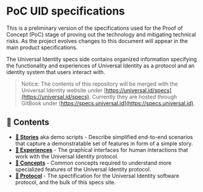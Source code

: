 # PoC UID specifications

This is a preliminary version of the specifications used for the Proof of Concept (PoC) stage of proving out the technology and mitigating technical risks. As the project evolves changes to this document will appear in the main product specifications.

The Universal Identity specs side contains organized information specifying the functionality and experiences of Universal Identity as a protocol and an identity system that users interact with.

> Notice: The contents of this repository will be merged with the Universal Identity website under [https://universal.id/specs](https://universal.id/specs). Currently they are hosted through GitBook under [https://specs.universal.id](https://specs.universal.id).

## 🌳 Contents

* [**📖 Stories**](stories/) aka demo scripts - Describe simplified end-to-end scenarios that capture a demonstratable set of features in form of a simple story.
* [**📱 Experiences**](experiences/) - The graphical interfaces for human interactions that work with the Universal Identity protocol.
* [**🧠 Concepts**](concepts/) - Common concepts required to understand more specialized features of the Universal Identity protocol.
* [**📜 Protocol**](protocol/) - The spectification for the Universal Identity software protocol, and the bulk of this specs site.
